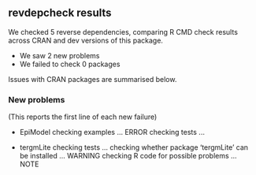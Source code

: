 ## revdepcheck results

We checked 5 reverse dependencies, comparing R CMD check results across CRAN and dev versions of this package.

 * We saw 2 new problems
 * We failed to check 0 packages

Issues with CRAN packages are summarised below.

### New problems
(This reports the first line of each new failure)

* EpiModel
  checking examples ... ERROR
  checking tests ...

* tergmLite
  checking tests ...
  checking whether package ‘tergmLite’ can be installed ... WARNING
  checking R code for possible problems ... NOTE

